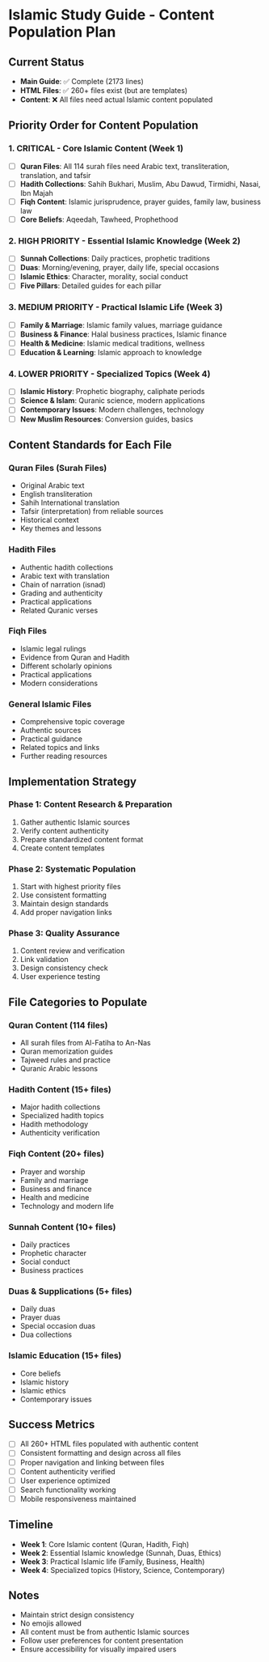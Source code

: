 # Islamic Study Guide - Content Population Plan

## Current Status
- **Main Guide**: ✅ Complete (2173 lines)
- **HTML Files**: ✅ 260+ files exist (but are templates)
- **Content**: ❌ All files need actual Islamic content populated

## Priority Order for Content Population

### 1. CRITICAL - Core Islamic Content (Week 1)
- [ ] **Quran Files**: All 114 surah files need Arabic text, transliteration, translation, and tafsir
- [ ] **Hadith Collections**: Sahih Bukhari, Muslim, Abu Dawud, Tirmidhi, Nasai, Ibn Majah
- [ ] **Fiqh Content**: Islamic jurisprudence, prayer guides, family law, business law
- [ ] **Core Beliefs**: Aqeedah, Tawheed, Prophethood

### 2. HIGH PRIORITY - Essential Islamic Knowledge (Week 2)
- [ ] **Sunnah Collections**: Daily practices, prophetic traditions
- [ ] **Duas**: Morning/evening, prayer, daily life, special occasions
- [ ] **Islamic Ethics**: Character, morality, social conduct
- [ ] **Five Pillars**: Detailed guides for each pillar

### 3. MEDIUM PRIORITY - Practical Islamic Life (Week 3)
- [ ] **Family & Marriage**: Islamic family values, marriage guidance
- [ ] **Business & Finance**: Halal business practices, Islamic finance
- [ ] **Health & Medicine**: Islamic medical traditions, wellness
- [ ] **Education & Learning**: Islamic approach to knowledge

### 4. LOWER PRIORITY - Specialized Topics (Week 4)
- [ ] **Islamic History**: Prophetic biography, caliphate periods
- [ ] **Science & Islam**: Quranic science, modern applications
- [ ] **Contemporary Issues**: Modern challenges, technology
- [ ] **New Muslim Resources**: Conversion guides, basics

## Content Standards for Each File

### Quran Files (Surah Files)
- Original Arabic text
- English transliteration
- Sahih International translation
- Tafsir (interpretation) from reliable sources
- Historical context
- Key themes and lessons

### Hadith Files
- Authentic hadith collections
- Arabic text with translation
- Chain of narration (isnad)
- Grading and authenticity
- Practical applications
- Related Quranic verses

### Fiqh Files
- Islamic legal rulings
- Evidence from Quran and Hadith
- Different scholarly opinions
- Practical applications
- Modern considerations

### General Islamic Files
- Comprehensive topic coverage
- Authentic sources
- Practical guidance
- Related topics and links
- Further reading resources

## Implementation Strategy

### Phase 1: Content Research & Preparation
1. Gather authentic Islamic sources
2. Verify content authenticity
3. Prepare standardized content format
4. Create content templates

### Phase 2: Systematic Population
1. Start with highest priority files
2. Use consistent formatting
3. Maintain design standards
4. Add proper navigation links

### Phase 3: Quality Assurance
1. Content review and verification
2. Link validation
3. Design consistency check
4. User experience testing

## File Categories to Populate

### Quran Content (114 files)
- All surah files from Al-Fatiha to An-Nas
- Quran memorization guides
- Tajweed rules and practice
- Quranic Arabic lessons

### Hadith Content (15+ files)
- Major hadith collections
- Specialized hadith topics
- Hadith methodology
- Authenticity verification

### Fiqh Content (20+ files)
- Prayer and worship
- Family and marriage
- Business and finance
- Health and medicine
- Technology and modern life

### Sunnah Content (10+ files)
- Daily practices
- Prophetic character
- Social conduct
- Business practices

### Duas & Supplications (5+ files)
- Daily duas
- Prayer duas
- Special occasion duas
- Dua collections

### Islamic Education (15+ files)
- Core beliefs
- Islamic history
- Islamic ethics
- Contemporary issues

## Success Metrics
- [ ] All 260+ HTML files populated with authentic content
- [ ] Consistent formatting and design across all files
- [ ] Proper navigation and linking between files
- [ ] Content authenticity verified
- [ ] User experience optimized
- [ ] Search functionality working
- [ ] Mobile responsiveness maintained

## Timeline
- **Week 1**: Core Islamic content (Quran, Hadith, Fiqh)
- **Week 2**: Essential Islamic knowledge (Sunnah, Duas, Ethics)
- **Week 3**: Practical Islamic life (Family, Business, Health)
- **Week 4**: Specialized topics (History, Science, Contemporary)

## Notes
- Maintain strict design consistency
- No emojis allowed
- All content must be from authentic Islamic sources
- Follow user preferences for content presentation
- Ensure accessibility for visually impaired users
